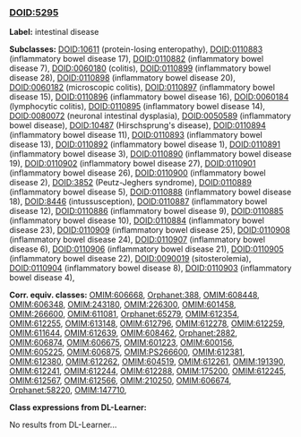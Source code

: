 
### [DOID:5295](http://purl.obolibrary.org/obo/DOID_5295)
**Label:** intestinal disease

**Subclasses:** [DOID:10611](http://purl.obolibrary.org/obo/DOID_10611) (protein-losing enteropathy), [DOID:0110883](http://purl.obolibrary.org/obo/DOID_0110883) (inflammatory bowel disease 17), [DOID:0110882](http://purl.obolibrary.org/obo/DOID_0110882) (inflammatory bowel disease 7), [DOID:0060180](http://purl.obolibrary.org/obo/DOID_0060180) (colitis), [DOID:0110899](http://purl.obolibrary.org/obo/DOID_0110899) (inflammatory bowel disease 28), [DOID:0110898](http://purl.obolibrary.org/obo/DOID_0110898) (inflammatory bowel disease 20), [DOID:0060182](http://purl.obolibrary.org/obo/DOID_0060182) (microscopic colitis), [DOID:0110897](http://purl.obolibrary.org/obo/DOID_0110897) (inflammatory bowel disease 15), [DOID:0110896](http://purl.obolibrary.org/obo/DOID_0110896) (inflammatory bowel disease 16), [DOID:0060184](http://purl.obolibrary.org/obo/DOID_0060184) (lymphocytic colitis), [DOID:0110895](http://purl.obolibrary.org/obo/DOID_0110895) (inflammatory bowel disease 14), [DOID:0080072](http://purl.obolibrary.org/obo/DOID_0080072) (neuronal intestinal dysplasia), [DOID:0050589](http://purl.obolibrary.org/obo/DOID_0050589) (inflammatory bowel disease), [DOID:10487](http://purl.obolibrary.org/obo/DOID_10487) (Hirschsprung's disease), [DOID:0110894](http://purl.obolibrary.org/obo/DOID_0110894) (inflammatory bowel disease 11), [DOID:0110893](http://purl.obolibrary.org/obo/DOID_0110893) (inflammatory bowel disease 13), [DOID:0110892](http://purl.obolibrary.org/obo/DOID_0110892) (inflammatory bowel disease 1), [DOID:0110891](http://purl.obolibrary.org/obo/DOID_0110891) (inflammatory bowel disease 3), [DOID:0110890](http://purl.obolibrary.org/obo/DOID_0110890) (inflammatory bowel disease 19), [DOID:0110902](http://purl.obolibrary.org/obo/DOID_0110902) (inflammatory bowel disease 27), [DOID:0110901](http://purl.obolibrary.org/obo/DOID_0110901) (inflammatory bowel disease 26), [DOID:0110900](http://purl.obolibrary.org/obo/DOID_0110900) (inflammatory bowel disease 2), [DOID:3852](http://purl.obolibrary.org/obo/DOID_3852) (Peutz-Jeghers syndrome), [DOID:0110889](http://purl.obolibrary.org/obo/DOID_0110889) (inflammatory bowel disease 5), [DOID:0110888](http://purl.obolibrary.org/obo/DOID_0110888) (inflammatory bowel disease 18), [DOID:8446](http://purl.obolibrary.org/obo/DOID_8446) (intussusception), [DOID:0110887](http://purl.obolibrary.org/obo/DOID_0110887) (inflammatory bowel disease 12), [DOID:0110886](http://purl.obolibrary.org/obo/DOID_0110886) (inflammatory bowel disease 9), [DOID:0110885](http://purl.obolibrary.org/obo/DOID_0110885) (inflammatory bowel disease 10), [DOID:0110884](http://purl.obolibrary.org/obo/DOID_0110884) (inflammatory bowel disease 23), [DOID:0110909](http://purl.obolibrary.org/obo/DOID_0110909) (inflammatory bowel disease 25), [DOID:0110908](http://purl.obolibrary.org/obo/DOID_0110908) (inflammatory bowel disease 24), [DOID:0110907](http://purl.obolibrary.org/obo/DOID_0110907) (inflammatory bowel disease 6), [DOID:0110906](http://purl.obolibrary.org/obo/DOID_0110906) (inflammatory bowel disease 21), [DOID:0110905](http://purl.obolibrary.org/obo/DOID_0110905) (inflammatory bowel disease 22), [DOID:0090019](http://purl.obolibrary.org/obo/DOID_0090019) (sitosterolemia), [DOID:0110904](http://purl.obolibrary.org/obo/DOID_0110904) (inflammatory bowel disease 8), [DOID:0110903](http://purl.obolibrary.org/obo/DOID_0110903) (inflammatory bowel disease 4), 

**Corr. equiv. classes:** [OMIM:606668](http://purl.obolibrary.org/obo/OMIM_606668), [Orphanet:388](http://www.orpha.net/ORDO/Orphanet_388), [OMIM:608448](http://purl.obolibrary.org/obo/OMIM_608448), [OMIM:606348](http://purl.obolibrary.org/obo/OMIM_606348), [OMIM:243180](http://purl.obolibrary.org/obo/OMIM_243180), [OMIM:226300](http://purl.obolibrary.org/obo/OMIM_226300), [OMIM:601458](http://purl.obolibrary.org/obo/OMIM_601458), [OMIM:266600](http://purl.obolibrary.org/obo/OMIM_266600), [OMIM:611081](http://purl.obolibrary.org/obo/OMIM_611081), [Orphanet:65279](http://www.orpha.net/ORDO/Orphanet_65279), [OMIM:612354](http://purl.obolibrary.org/obo/OMIM_612354), [OMIM:612255](http://purl.obolibrary.org/obo/OMIM_612255), [OMIM:613148](http://purl.obolibrary.org/obo/OMIM_613148), [OMIM:612796](http://purl.obolibrary.org/obo/OMIM_612796), [OMIM:612278](http://purl.obolibrary.org/obo/OMIM_612278), [OMIM:612259](http://purl.obolibrary.org/obo/OMIM_612259), [OMIM:611644](http://purl.obolibrary.org/obo/OMIM_611644), [OMIM:612639](http://purl.obolibrary.org/obo/OMIM_612639), [OMIM:608462](http://purl.obolibrary.org/obo/OMIM_608462), [Orphanet:2882](http://www.orpha.net/ORDO/Orphanet_2882), [OMIM:606874](http://purl.obolibrary.org/obo/OMIM_606874), [OMIM:606675](http://purl.obolibrary.org/obo/OMIM_606675), [OMIM:601223](http://purl.obolibrary.org/obo/OMIM_601223), [OMIM:600156](http://purl.obolibrary.org/obo/OMIM_600156), [OMIM:605225](http://purl.obolibrary.org/obo/OMIM_605225), [OMIM:606875](http://purl.obolibrary.org/obo/OMIM_606875), [OMIM:PS266600](http://purl.obolibrary.org/obo/OMIM_PS266600), [OMIM:612381](http://purl.obolibrary.org/obo/OMIM_612381), [OMIM:612380](http://purl.obolibrary.org/obo/OMIM_612380), [OMIM:612262](http://purl.obolibrary.org/obo/OMIM_612262), [OMIM:604519](http://purl.obolibrary.org/obo/OMIM_604519), [OMIM:612261](http://purl.obolibrary.org/obo/OMIM_612261), [OMIM:191390](http://purl.obolibrary.org/obo/OMIM_191390), [OMIM:612241](http://purl.obolibrary.org/obo/OMIM_612241), [OMIM:612244](http://purl.obolibrary.org/obo/OMIM_612244), [OMIM:612288](http://purl.obolibrary.org/obo/OMIM_612288), [OMIM:175200](http://purl.obolibrary.org/obo/OMIM_175200), [OMIM:612245](http://purl.obolibrary.org/obo/OMIM_612245), [OMIM:612567](http://purl.obolibrary.org/obo/OMIM_612567), [OMIM:612566](http://purl.obolibrary.org/obo/OMIM_612566), [OMIM:210250](http://purl.obolibrary.org/obo/OMIM_210250), [OMIM:606674](http://purl.obolibrary.org/obo/OMIM_606674), [Orphanet:58220](http://www.orpha.net/ORDO/Orphanet_58220), [OMIM:147710](http://purl.obolibrary.org/obo/OMIM_147710), 

**Class expressions from DL-Learner:**

No results from DL-Learner...



